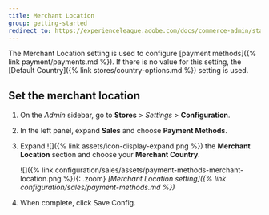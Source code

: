 ```yaml
---
title: Merchant Location
group: getting-started
redirect_to: https://experienceleague.adobe.com/docs/commerce-admin/start/setup/store-details.html#merchant-location
---
```


The Merchant Location setting is used to configure [payment methods]({% link payment/payments.md %}). If there is no value for this setting, the [Default Country]({% link stores/country-options.md %}) setting is used.

## Set the merchant location

1. On the _Admin_ sidebar, go to **Stores** > _Settings_ > **Configuration**.

1. In the left panel, expand **Sales** and choose **Payment Methods**.

1. Expand ![]({% link assets/icon-display-expand.png %}) the **Merchant Location** section and choose your **Merchant Country**.

   ![]({% link configuration/sales/assets/payment-methods-merchant-location.png %}){: .zoom}
   _[Merchant Location setting]({% link configuration/sales/payment-methods.md %})_

1. When complete, click <span class="btn">Save Config</span>.
